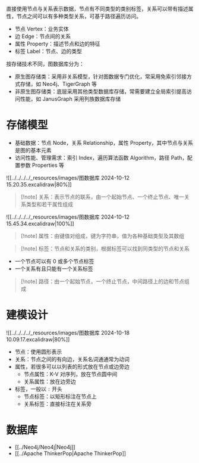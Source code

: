 直接使用节点与关系表示数据，节点有不同类型的类别标签，关系可以带有描述属性，节点之间可以有多种类型关系，可基于路径遍历访问。
- 节点 Vertex：业务实体
- 边 Edge：节点间的关系
- 属性 Property：描述节点和边的特征
- 标签 Label：节点、边的类型

按存储技术不同，图数据库分为：
- 原生图存储类：采用非关系模型，针对图数据专门优化，常采用免索引邻接方式存储，如 Neo4j、TigerGraph 等
- 非原生图存储类：底层采用其他类型数据库存储，常需要建立全局索引提高访问性能，如 JanusGraph 采用列族数据库存储

# 存储模型

- 基础数据：节点 Node，关系 Relationship，属性 Property，其中节点与关系是图的基本元素
- 访问性能、管理需求：索引 Index，遍历算法函数 Algorithm，路径 Path，配置参数 Properties 等

![[../../../../_resources/images/图数据库 2024-10-12 15.20.35.excalidraw|80%]]

> [!note] 关系：表示节点的联系，由一个起始节点、一个终止节点、唯一关系类型和若干属性组成

![[../../../../_resources/images/图数据库 2024-10-12 15.45.34.excalidraw|100%]]

> [!note] 属性：由键值对组成，键为字符串，值为各种基础类型及其数组

> [!note] 标签：节点和关系的类别，根据标签可以找到同类型的节点和关系

- 一个节点可以有 0 或多个节点标签
- 一个关系有且只能有一个关系标签

> [!note] 路径：由一个起始节点，一个终止节点，中间路径上的边和节点组成

# 建模设计

![[../../../../_resources/images/图数据库 2024-10-18 10.09.17.excalidraw|80%]]

- 节点：使用圆形表示
- 关系：节点之间的有向边，关系名词通通常为动词
- 属性，若很多可以以列表的形式放在节点或边旁边
	- 节点属性：K-V 对序列，放在节点圆中间
	- 关系属性：放在边旁边
- 标签，一般以 `:` 开头
	- 节点标签：以矩形标注在节点上
	- 关系标签：直接标注在关系旁
# 数据库

- [[../Neo4j/Neo4j|Neo4j]]
- [[../Apache ThinkerPop|Apache ThinkerPop]]
